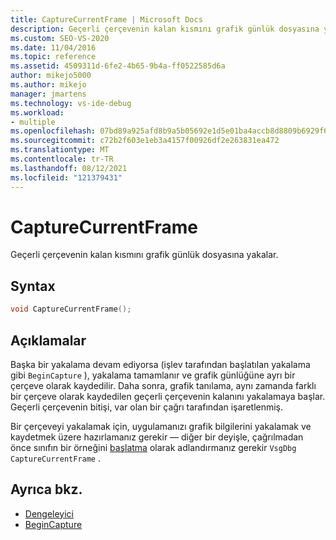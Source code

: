 ```yaml
---
title: CaptureCurrentFrame | Microsoft Docs
description: Geçerli çerçevenin kalan kısmını grafik günlük dosyasına yakalamak için VsgDbg sınıfının CaptureCurrentFrame metodunu kullanın.
ms.custom: SEO-VS-2020
ms.date: 11/04/2016
ms.topic: reference
ms.assetid: 4509311d-6fe2-4b65-9b4a-ff0522585d6a
author: mikejo5000
ms.author: mikejo
manager: jmartens
ms.technology: vs-ide-debug
ms.workload:
- multiple
ms.openlocfilehash: 07bd89a925afd8b9a5b05692e1d5e01ba4accb8d8809b6929f635e206d9ccb96
ms.sourcegitcommit: c72b2f603e1eb3a4157f00926df2e263831ea472
ms.translationtype: MT
ms.contentlocale: tr-TR
ms.lasthandoff: 08/12/2021
ms.locfileid: "121379431"
---
```

# <a name="capturecurrentframe"></a>CaptureCurrentFrame
Geçerli çerçevenin kalan kısmını grafik günlük dosyasına yakalar.

## <a name="syntax"></a>Syntax

```C++
void CaptureCurrentFrame();
```

## <a name="remarks"></a>Açıklamalar
 Başka bir yakalama devam ediyorsa (işlev tarafından başlatılan yakalama gibi `BeginCapture` ), yakalama tamamlanır ve grafik günlüğüne ayrı bir çerçeve olarak kaydedilir. Daha sonra, grafik tanılama, aynı zamanda farklı bir çerçeve olarak kaydedilen geçerli çerçevenin kalanını yakalamaya başlar. Geçerli çerçevenin bitişi, var olan bir çağrı tarafından işaretlenmiş.

 Bir çerçeveyi yakalamak için, uygulamanızı grafik bilgilerini yakalamak ve kaydetmek üzere hazırlamanız gerekir — diğer bir deyişle, çağrılmadan önce sınıfın bir örneğini [başlatma](init.md) olarak adlandırmanız gerekir `VsgDbg` `CaptureCurrentFrame` .

## <a name="see-also"></a>Ayrıca bkz.
- [Dengeleyici](init.md)
- [BeginCapture](begincapture.md)